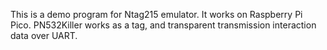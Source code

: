 This is a demo program for Ntag215 emulator.
It works on Raspberry Pi Pico.
PN532Killer works as a tag, and transparent transmission interaction data over UART.
